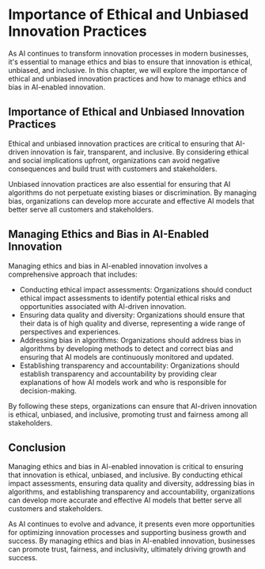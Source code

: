Importance of Ethical and Unbiased Innovation Practices
=====================================================================================================================

As AI continues to transform innovation processes in modern businesses, it's essential to manage ethics and bias to ensure that innovation is ethical, unbiased, and inclusive. In this chapter, we will explore the importance of ethical and unbiased innovation practices and how to manage ethics and bias in AI-enabled innovation.

Importance of Ethical and Unbiased Innovation Practices
-------------------------------------------------------

Ethical and unbiased innovation practices are critical to ensuring that AI-driven innovation is fair, transparent, and inclusive. By considering ethical and social implications upfront, organizations can avoid negative consequences and build trust with customers and stakeholders.

Unbiased innovation practices are also essential for ensuring that AI algorithms do not perpetuate existing biases or discrimination. By managing bias, organizations can develop more accurate and effective AI models that better serve all customers and stakeholders.

Managing Ethics and Bias in AI-Enabled Innovation
-------------------------------------------------

Managing ethics and bias in AI-enabled innovation involves a comprehensive approach that includes:

* Conducting ethical impact assessments: Organizations should conduct ethical impact assessments to identify potential ethical risks and opportunities associated with AI-driven innovation.
* Ensuring data quality and diversity: Organizations should ensure that their data is of high quality and diverse, representing a wide range of perspectives and experiences.
* Addressing bias in algorithms: Organizations should address bias in algorithms by developing methods to detect and correct bias and ensuring that AI models are continuously monitored and updated.
* Establishing transparency and accountability: Organizations should establish transparency and accountability by providing clear explanations of how AI models work and who is responsible for decision-making.

By following these steps, organizations can ensure that AI-driven innovation is ethical, unbiased, and inclusive, promoting trust and fairness among all stakeholders.

Conclusion
----------

Managing ethics and bias in AI-enabled innovation is critical to ensuring that innovation is ethical, unbiased, and inclusive. By conducting ethical impact assessments, ensuring data quality and diversity, addressing bias in algorithms, and establishing transparency and accountability, organizations can develop more accurate and effective AI models that better serve all customers and stakeholders.

As AI continues to evolve and advance, it presents even more opportunities for optimizing innovation processes and supporting business growth and success. By managing ethics and bias in AI-enabled innovation, businesses can promote trust, fairness, and inclusivity, ultimately driving growth and success.
